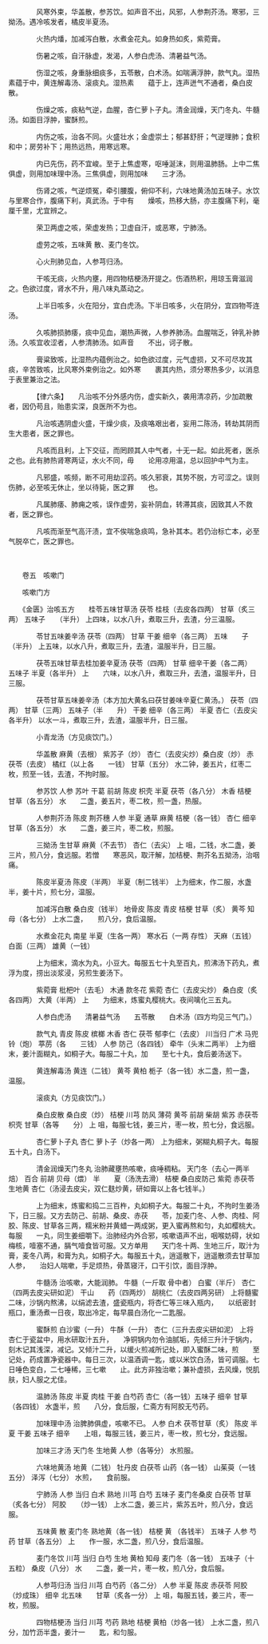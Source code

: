 <!-- { "loadSidebar": true } -->
　　　　风寒外束，华盖散，参苏饮。如声音不出，风邪，人参荆芥汤。寒邪，三拗汤。遇冷咳发者，橘皮半夏汤。

　　　　火热内燔，加减泻白散，水煮金花丸。如身热如炙，紫菀膏。

　　　　伤暑之咳，自汗脉虚，发渴，人参白虎汤、清暑益气汤。

　　　　伤湿之咳，身重脉细痰多，五苓散，白术汤。如喘满浮肿，款气丸。湿热素蕴于中，黄连解毒汤、滚痰丸。湿热素　　蕴于上，连声迸气不通者，桑白皮散。

　　　　伤燥之咳，痰粘气逆，血腥，杏仁萝卜子丸。清金润燥，天门冬丸、牛髓汤。如面目浮肿，蜜酥煎。

　　　　内伤之咳，治各不同。火盛壮水；金虚崇土；郁甚舒肝；气逆理肺；食积和中；房劳补下；用热远热，用寒远寒。

　　　　内已先伤，药不宜峻。至于上焦虚寒，呕唾涎沫，则用温肺肠。上中二焦俱虚，则用加味理中汤。三焦俱虚，则用加味　　三才汤。

　　　　伤肾之咳，气逆烦冤，牵引腰腹，俯仰不利，六味地黄汤加五味子。水饮与里寒合作，腹痛下利，真武汤。于中有　　燥咳，热移大肠，亦主腹痛下利，毫厘千里，尤宜辨之。

　　　　荣卫两虚之咳，荣虚发热；卫虚自汗，或恶寒，宁肺汤。

　　　　虚劳之咳，五味黄 散、麦门冬饮。

　　　　心火刑肺见血，人参芎归汤。

　　　　干咳无痰，火热内壅，用四物桔梗汤开提之。伤酒热积，用琼玉膏滋润之。色欲过度，肾水不升，用八味丸蒸动之。

　　　　上半日咳多，火在阳分，宜白虎汤。下半日咳多，火在阴分，宜四物芩连汤。

　　　　久咳肺损肺痿，痰中见血，潮热声微，人参养肺汤。血腥喘乏，钟乳补肺汤。久咳宜收涩者，人参清肺汤。如声音　　不出，诃子散。

　　　　膏粱致咳，比湿热内蕴例治之。如色欲过度，元气虚损，又不可尽攻其痰，辛苦致咳，比风寒外束例治之。如外寒　　裹其内热，须分寒热多少，以消息于表里兼治之法。

　　　　【律六条】　　凡治咳不分外感内伤，虚实新久，袭用清凉药，少加疏散者，因仍苟且，贻患实深，良医所不为也。

　　　　凡治咳遇阴虚火盛，干燥少痰，及痰咯艰出者，妄用二陈汤，转劫其阴而生大患者，医之罪也。

　　　　凡咳而且利，上下交征，而罔顾其人中气者，十无一起。如此死者，医杀之也。此有肺热肾寒两证，水火不同，毋　　论用凉用温，总以回护中气为主。

　　　　凡邪盛，咳频，断不可用劫涩药。咳久邪衰，其势不脱，方可涩之。误则伤肺，必至咳无休止，坐以待毙，医之罪　　也。

　　　　凡属肺痿、肺痈之咳，误作虚劳，妄补阴血，转滞其痰，因致其人不救者，医之罪也。

　　　　凡咳而渐至气高汗渍，宜不俟喘急痰鸣，急补其本。若仍治标亡本，必至气脱卒亡，医之罪也。

　　　　

　　卷五　咳嗽门　　

　　咳嗽门方　　

　　《金匮》治咳五方　　桂苓五味甘草汤 茯苓 桂枝（去皮各四两） 甘草（炙三两） 五味子　　（半升） 上四味，以水八升，煮取三升，去渣，分三温服。

　　　　苓甘五味姜辛汤 茯苓（四两） 甘草 干姜 细辛（各三两） 五味　　子（半升） 上五味，以水八升，煮取三升，去渣，温服半升，日三服。

　　　　茯苓五味甘草去桂加姜辛夏汤 茯苓（四两） 甘草 细辛干姜（各二两） 五味子 半夏（各半升） 上　　六味，以水八升，煮取三升，去渣，温服半升，日三服。

　　　　茯苓甘草五味姜辛汤（本方加大黄名曰茯甘姜味辛夏仁黄汤。） 茯苓（四两） 甘草（三两） 五味子（半　　升） 干姜 细辛（各三两） 半夏 杏仁（去皮尖各半升） 以水一斗，煮取三升，去渣，温服半升，日三服。

　　　　小青龙汤（方见痰饮门。）

　　　　华盖散 麻黄（去根） 紫苏子（炒） 杏仁（去皮尖炒）桑白皮（炒） 赤茯苓（去皮） 橘红（以上各　　一钱） 甘草（五分） 水二钟，姜五片，红枣二枚，煎至一钱，去渣，不拘时服。

　　　　参苏饮 人参 苏叶 干葛 前胡 陈皮 枳壳 半夏 茯苓（各八分） 木香 桔梗 甘草（各五分） 水　　二盏，姜五片，枣二枚，煎一盏，热服。

　　　　人参荆芥汤 陈皮 荆芥穗 人参 半夏 通草 麻黄 桔梗（各一钱） 杏仁 细辛 甘草（各五分） 水　　二盏，姜三片，枣二枚，煎服。

　　　　三拗汤 生甘草 麻黄（不去节） 杏仁（去尖） 上 咀，二钱，水二盏，姜三片，煎八分，食远服。若憎　　寒恶风，取汗解，加桔梗、荆芥名五拗汤，治咽痛。

　　　　陈皮半夏汤 陈皮（半两） 半夏（制二钱半） 上为细末，作二服，水盏半，姜十片，煎七分，温服。

　　　　加减泻白散 桑白皮（钱半） 地骨皮 陈皮 青皮 桔梗 甘草（炙） 黄芩 知母（各七分） 上水二盏，　　煎八分，食后温服。

　　　　水煮金花丸 南星 半夏（生各一两） 寒水石（一两 存性） 天麻（五钱） 白面（三两） 雄黄（一钱）

　　　　上为细末，滴水为丸，小豆大。每服五七十丸至百丸，煎沸汤下药丸，煮浮为度，捞出淡浆浸，另煎生姜汤下。

　　　　紫菀膏 枇杷叶（去毛） 木通 款冬花 紫菀 杏仁（去皮尖炒） 桑白皮（炙各四两） 大黄（半两） 上　　为细末，炼蜜丸樱桃大。夜间噙化三五丸。

　　　　人参白虎汤　　清暑益气汤　　五苓散　　白术汤（四方均见三气门。）

　　　　款气丸 青皮 陈皮 槟榔 木香 杏仁 茯苓 郁李仁（去皮） 川当归 广术 马兜铃（炮） 葶苈（各　　三钱） 人参 防己（各四钱） 牵牛（头末二两半） 上为细末，姜汁面糊丸，如桐子大。每服二十丸，加　　至七十丸，食后姜汤送下。

　　　　黄连解毒汤 黄连（二钱） 黄芩 黄柏 栀子（各一钱）水二盏，煎一盏，温服。

　　　　滚痰丸（方见痰饮门。）

　　　　桑白皮散 桑白皮（炒） 桔梗 川芎 防风 薄荷 黄芩 前胡 柴胡 紫苏 赤茯苓 枳壳 甘草（各等　　分） 上 咀，每服七钱，姜三片，枣一枚，煎七分，食远服。

　　　　杏仁萝卜子丸 杏仁 萝卜子（炒各一两） 上为细末，粥糊丸桐子大。每服五十丸，白汤下。

　　　　清金润燥天门冬丸 治肺藏壅热咳嗽，痰唾稠粘。 天门冬（去心一两半焙） 百合 前胡 贝母（煨） 半　　夏（汤洗去滑） 桔梗 桑白皮防己 紫菀 赤茯苓 生地黄 杏仁（汤浸去皮尖，双仁麸炒黄，研如膏以上各七钱半。）

　　　　上为细末，炼蜜和捣二三百杵，丸如桐子大。每服二十丸，不拘时生姜汤下，日三服。又方去防己、前胡、桑皮、赤茯　　苓，加麦门冬、人参、肉桂、阿胶、陈皮、甘草各三两，糯米粉并黄蜡一两成粥，更入蜜再熬和匀，丸如樱桃大。每服　　一丸，同生姜细嚼下。治肺经内外合邪，咳嗽语声不出，咽喉妨碍，状如梅核，噎塞不通，膈气噎食皆可服。又方单用　　天门冬十两、生地三斤，取汁为膏，麦冬八两，和膏为丸，如桐子大。每服五十丸，逍遥散下，逍遥散须去甘草加人参，　　治妇人喘嗽，手足烦热，骨蒸寝汗，口干引饮，面目浮肿。

　　　　牛髓汤 治咳嗽，大能润肺。 牛髓（一斤取 骨中者） 白蜜（半斤） 杏仁（四两去皮尖研如泥） 干山　　药（四两炒） 胡桃仁（去皮四两另研） 上将髓蜜二味，沙锅内熬沸，以绢滤去渣，盛瓷瓶内，将杏仁等三味入瓶内，　　以纸密封瓶口，重汤煮一日夜，取出冷定，每早晨白汤化一二匙服。

　　　　蜜酥煎 白沙蜜（一升） 牛酥（一升） 杏仁（三升去皮尖研如泥） 上将杏仁于瓷盆中，用水研取汁五升，　　净铜锅内勿令油腻垢，先倾三升汁于锅内，刻木记其浅深，减记。又倾汁二升，以缓火煎减所记处，即入蜜酥二味，煎　　至记处，药成置净瓷器中。每日三次，以温酒调一匙，或以米饮白汤，皆可调服。七日唾色变白，二七唾稀，三七嗽　　止。此方非独治嗽；兼补虚损，去风燥，悦肌肤，妇人服之尤佳。

　　　　温肺汤 陈皮 半夏 肉桂 干姜 白芍药 杏仁（各一钱）五味子 细辛 甘草（各四钱） 水盏半，煎　　八分，食后服，仁斋方有阿胶无芍药。

　　　　加味理中汤 治脾肺俱虚，咳嗽不已。 人参 白术 茯苓甘草（炙） 陈皮 半夏 干姜 五味子 细辛　　上咀，每服三钱，姜三片，枣一枚，煎七分，食远服。

　　　　加味三才汤 天门冬 生地黄 人参（各等分） 水煎服。

　　　　六味地黄汤 地黄（二钱） 牡丹皮 白茯苓 山药（各一钱） 山茱萸（一钱五分） 泽泻（七分） 水煎，　　食前服。

　　　　宁肺汤 人参 当归 白术 熟地 川芎 白芍 五味子 麦门冬桑皮 白茯苓 甘草（炙各七分） 阿胶　　（炒一钱） 上水二盏，姜三片，紫苏五叶，煎八分，食远服。

　　　　五味黄 散 麦门冬 熟地黄（各一钱） 桔梗 黄 （各钱半） 五味子 人参 芍药 甘草（各五分） 上　　作一服，水二盏，煎八分，食后温服。

　　　　麦门冬饮 川芎 当归 白芍 生地 黄柏 知母 麦门冬（各一钱） 五味子（十五粒） 桑皮（八分） 水　　二盏，姜一片，枣一枚，煎八分，食后服。

　　　　人参芎归汤 当归 川芎 白芍药（各二分） 人参 半夏 陈皮 赤茯苓 阿胶（炒成珠） 细辛 北五味　　甘草（炙各一分） 上 咀，每服五钱，姜三片，枣一枚，煎服。

　　　　四物桔梗汤 当归 川芎 芍药 熟地 桔梗 黄柏（炒各一钱） 上水二盏，煎八分，加竹沥半盏，姜汁一　　匙，和匀服。

